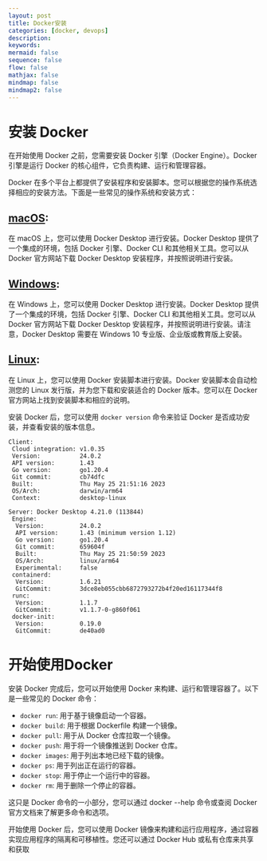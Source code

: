 ```yaml
---
layout: post
title: Docker安装
categories: [docker, devops]
description:
keywords:
mermaid: false
sequence: false
flow: false
mathjax: false
mindmap: false
mindmap2: false
---
```


# 安装 Docker

在开始使用 Docker 之前，您需要安装 Docker 引擎（Docker Engine）。Docker 引擎是运行 Docker 的核心组件，它负责构建、运行和管理容器。

Docker 在多个平台上都提供了安装程序和安装脚本。您可以根据您的操作系统选择相应的安装方法。下面是一些常见的操作系统和安装方式：

## [macOS](https://docs.docker.com/desktop/install/mac-install/):
在 macOS 上，您可以使用 Docker Desktop 进行安装。Docker Desktop 提供了一个集成的环境，包括 Docker 引擎、Docker CLI 和其他相关工具。您可以从 Docker 官方网站下载 Docker Desktop 安装程序，并按照说明进行安装。

## [Windows](https://docs.docker.com/desktop/install/windows-install/):
在 Windows 上，您可以使用 Docker Desktop 进行安装。Docker Desktop 提供了一个集成的环境，包括 Docker 引擎、Docker CLI 和其他相关工具。您可以从 Docker 官方网站下载 Docker Desktop 安装程序，并按照说明进行安装。请注意，Docker Desktop 需要在 Windows 10 专业版、企业版或教育版上安装。

## [Linux](https://docs.docker.com/desktop/install/linux-install/):
在 Linux 上，您可以使用 Docker 安装脚本进行安装。Docker 安装脚本会自动检测您的 Linux 发行版，并为您下载和安装适合的 Docker 版本。您可以在 Docker 官方网站上找到安装脚本和相应的说明。

安装 Docker 后，您可以使用 `docker version` 命令来验证 Docker 是否成功安装，并查看安装的版本信息。

```
Client:
 Cloud integration: v1.0.35
 Version:           24.0.2
 API version:       1.43
 Go version:        go1.20.4
 Git commit:        cb74dfc
 Built:             Thu May 25 21:51:16 2023
 OS/Arch:           darwin/arm64
 Context:           desktop-linux

Server: Docker Desktop 4.21.0 (113844)
 Engine:
  Version:          24.0.2
  API version:      1.43 (minimum version 1.12)
  Go version:       go1.20.4
  Git commit:       659604f
  Built:            Thu May 25 21:50:59 2023
  OS/Arch:          linux/arm64
  Experimental:     false
 containerd:
  Version:          1.6.21
  GitCommit:        3dce8eb055cbb6872793272b4f20ed16117344f8
 runc:
  Version:          1.1.7
  GitCommit:        v1.1.7-0-g860f061
 docker-init:
  Version:          0.19.0
  GitCommit:        de40ad0
```


# 开始使用Docker

安装 Docker 完成后，您可以开始使用 Docker 来构建、运行和管理容器了。以下是一些常见的 Docker 命令：

- `docker run`: 用于基于镜像启动一个容器。
- `docker build`: 用于根据 Dockerfile 构建一个镜像。
- `docker pull`: 用于从 Docker 仓库拉取一个镜像。
- `docker push`: 用于将一个镜像推送到 Docker 仓库。
- `docker images`: 用于列出本地已经下载的镜像。
- `docker ps`: 用于列出正在运行的容器。
- `docker stop`: 用于停止一个运行中的容器。
- `docker rm`: 用于删除一个停止的容器。

这只是 Docker 命令的一小部分，您可以通过 docker --help 命令或查阅 Docker 官方文档来了解更多命令和选项。

开始使用 Docker 后，您可以使用 Docker 镜像来构建和运行应用程序，通过容器实现应用程序的隔离和可移植性。您还可以通过 Docker Hub 或私有仓库来共享和获取
